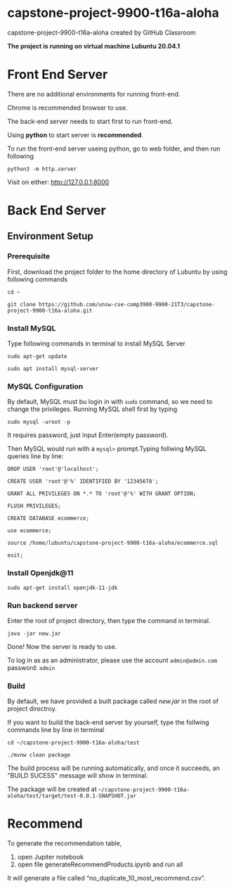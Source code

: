 # capstone-project-9900-t16a-aloha
capstone-project-9900-t16a-aloha created by GitHub Classroom

**The project is running on virtual machine Lubuntu 20.04.1**
# Front End Server

There are no additional environments for running front-end. 

Chrome is recommended browser to use.

The back-end server needs to start first to run front-end.

Using __python__ to start server is **recommended**.

To run the front-end server useing python, go to web folder, and then run following

`python3 -m http.server`

Visit on either:
  http://127.0.0.1:8000




# Back End Server

## Environment Setup

### Prerequisite

First, download the project folder to the home directory of Lubuntu by using following commands

`cd ~`

`git clone https://github.com/unsw-cse-comp3900-9900-21T3/capstone-project-9900-t16a-aloha.git`

### Install MySQL

Type following commands in terminal to install MySQL Server

`sudo apt-get update`

`sudo apt install mysql-server`

### MySQL Configuration
By default, MySQL must bu login in with `sudo` command, so we need to change the privileges.
Running MySQL shell first by typing

`sudo mysql -uroot -p`

It requires password, just input Enter(empty password).


Then MySQL would run with a `mysql>` prompt.Typing follwing MySQL queries line by line:

`DROP USER 'root'@'localhost';`

`CREATE USER 'root'@'%' IDENTIFIED BY '12345678';`

`GRANT ALL PRIVILEGES ON *.* TO 'root'@'%' WITH GRANT OPTION;`

`FLUSH PRIVILEGES;`

`CREATE DATABASE ecommerce;`

`use ecommerce;`

`source /home/lubuntu/capstone-project-9900-t16a-aloha/ecommerce.sql`

`exit;`

### Install Openjdk@11

`sudo apt-get install openjdk-11-jdk`

### Run backend server

Enter the root of project directory, then type the command in terminal.

`java -jar new.jar`

Done! Now the server is ready to use.

To log in as as an administrator, please use the account
`admin@admin.com`
password: `admin`

### Build

By default, we have provided a built package called *new.jar* in the root of project directroy.

If you want to build the back-end server by yourself, type the follwing commands line by line in terminal

`cd ~/capstone-project-9900-t16a-aloha/test`

`./mvnw clean package`

The build process will be running automatically, and once it succeeds, an "BUILD SUCESS" message will show in terminal.

The package will be created at `~/capstone-project-9900-t16a-aloha/test/target/test-0.0.1-SNAPSHOT.jar`

# Recommend 
To generate the recommendation table, 
1. open Jupiter notebook
2. open file generateRecommendProducts.ipynb and run all


It will generate a file called “no_duplicate_10_most_recommend.csv”.
